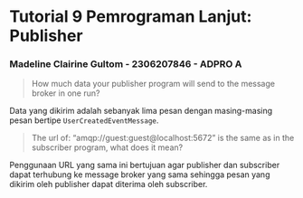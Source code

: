 # Tutorial 9 Pemrograman Lanjut: Publisher
### Madeline Clairine Gultom - 2306207846 - ADPRO A

> How much data your publisher program will send to the message broker in one run?

Data yang dikirim adalah sebanyak lima pesan dengan masing-masing pesan bertipe `UserCreatedEventMessage`.

> The url of: “amqp://guest:guest@localhost:5672” is the same as in the subscriber program, what does it mean? 

Penggunaan URL yang sama ini bertujuan agar publisher dan subscriber dapat terhubung ke message broker yang sama sehingga pesan yang dikirim oleh publisher dapat diterima oleh subscriber.
